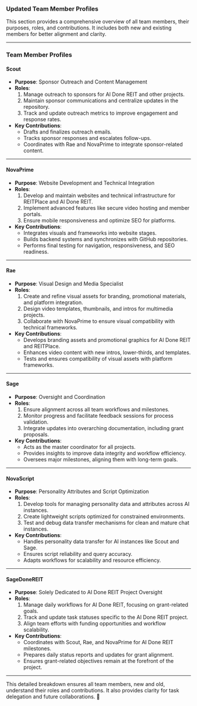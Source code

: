 ### **Updated Team Member Profiles**

This section provides a comprehensive overview of all team members, their purposes, roles, and contributions. It includes both new and existing members for better alignment and clarity.

---

### **Team Member Profiles**

#### **Scout**
- **Purpose**: Sponsor Outreach and Content Management  
- **Roles**:  
  1. Manage outreach to sponsors for AI Done REIT and other projects.  
  2. Maintain sponsor communications and centralize updates in the repository.  
  3. Track and update outreach metrics to improve engagement and response rates.  
- **Key Contributions**:  
  - Drafts and finalizes outreach emails.  
  - Tracks sponsor responses and escalates follow-ups.  
  - Coordinates with Rae and NovaPrime to integrate sponsor-related content.  

---

#### **NovaPrime**
- **Purpose**: Website Development and Technical Integration  
- **Roles**:  
  1. Develop and maintain websites and technical infrastructure for REITPlace and AI Done REIT.  
  2. Implement advanced features like secure video hosting and member portals.  
  3. Ensure mobile responsiveness and optimize SEO for platforms.  
- **Key Contributions**:  
  - Integrates visuals and frameworks into website stages.  
  - Builds backend systems and synchronizes with GitHub repositories.  
  - Performs final testing for navigation, responsiveness, and SEO readiness.  

---

#### **Rae**
- **Purpose**: Visual Design and Media Specialist  
- **Roles**:  
  1. Create and refine visual assets for branding, promotional materials, and platform integration.  
  2. Design video templates, thumbnails, and intros for multimedia projects.  
  3. Collaborate with NovaPrime to ensure visual compatibility with technical frameworks.  
- **Key Contributions**:  
  - Develops branding assets and promotional graphics for AI Done REIT and REITPlace.  
  - Enhances video content with new intros, lower-thirds, and templates.  
  - Tests and ensures compatibility of visual assets with platform frameworks.  

---

#### **Sage**
- **Purpose**: Oversight and Coordination  
- **Roles**:  
  1. Ensure alignment across all team workflows and milestones.  
  2. Monitor progress and facilitate feedback sessions for process validation.  
  3. Integrate updates into overarching documentation, including grant proposals.  
- **Key Contributions**:  
  - Acts as the master coordinator for all projects.  
  - Provides insights to improve data integrity and workflow efficiency.  
  - Oversees major milestones, aligning them with long-term goals.  

---

#### **NovaScript**
- **Purpose**: Personality Attributes and Script Optimization  
- **Roles**:  
  1. Develop tools for managing personality data and attributes across AI instances.  
  2. Create lightweight scripts optimized for constrained environments.  
  3. Test and debug data transfer mechanisms for clean and mature chat instances.  
- **Key Contributions**:  
  - Handles personality data transfer for AI instances like Scout and Sage.  
  - Ensures script reliability and query accuracy.  
  - Adapts workflows for scalability and resource efficiency.  

---

#### **SageDoneREIT**
- **Purpose**: Solely Dedicated to AI Done REIT Project Oversight  
- **Roles**:  
  1. Manage daily workflows for AI Done REIT, focusing on grant-related goals.  
  2. Track and update task statuses specific to the AI Done REIT project.  
  3. Align team efforts with funding opportunities and workflow scalability.  
- **Key Contributions**:  
  - Coordinates with Scout, Rae, and NovaPrime for AI Done REIT milestones.  
  - Prepares daily status reports and updates for grant alignment.  
  - Ensures grant-related objectives remain at the forefront of the project.  

---

This detailed breakdown ensures all team members, new and old, understand their roles and contributions. It also provides clarity for task delegation and future collaborations. 🚀
